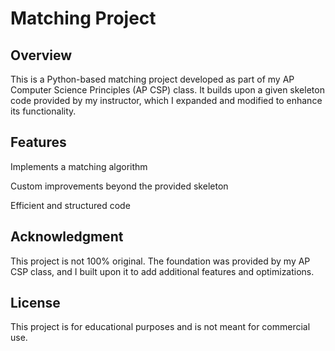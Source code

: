 # **Matching Project**

## Overview

This is a Python-based matching project developed as part of my AP Computer Science Principles (AP CSP) class. It builds upon a given skeleton code provided by my instructor, which I expanded and modified to enhance its functionality.

## Features

Implements a matching algorithm

Custom improvements beyond the provided skeleton

Efficient and structured code

## Acknowledgment

This project is not 100% original. The foundation was provided by my AP CSP class, and I built upon it to add additional features and optimizations.
## License

This project is for educational purposes and is not meant for commercial use.

